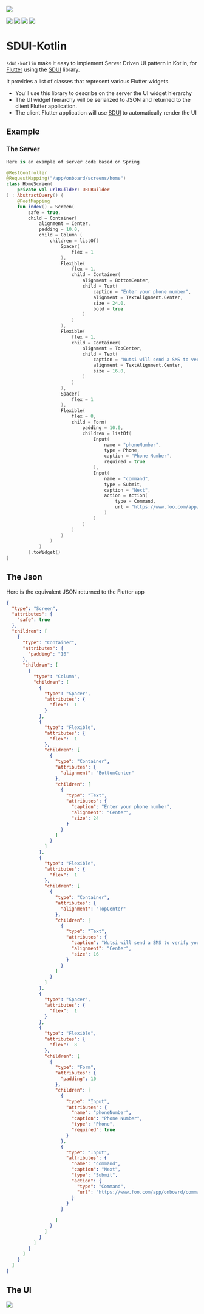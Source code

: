 [![](https://github.com/wutsi/wutsi-mono/actions/workflows/sdui-kotlin-master.yml/badge.svg)](https://github.com/wutsi/wutsi-mono/actions/workflows/sdui-kotlin-master.yml)

![](https://img.shields.io/github/v/tag/wutsi/sdui-kotlin)
![](https://img.shields.io/badge/licence-MIT-yellow.svg)
![](https://img.shields.io/badge/language-kotlin-blue.svg)
![](https://img.shields.io/badge/language-flutter-darkblue.svg)

# SDUI-Kotlin
`sdui-kotlin` make it easy to implement Server Driven UI pattern in Kotlin,
for [Flutter](https://flutter.dev/) using the [SDUI](https://pub.dev/packages/sdui) library.

It provides a list of classes that represent various Flutter widgets.
- You'll use this library to describe on the server the UI widget hierarchy
- The UI widget hierarchy will be serialized to JSON and returned to the client Flutter application.
- The client Flutter application will use [SDUI](https://pub.dev/packages/sdui) to automatically render the UI

## Example
### The Server
```kotlin
Here is an example of server code based on Spring

@RestController
@RequestMapping("/app/onboard/screens/home")
class HomeScreen(
    private val urlBuilder: URLBuilder
) : AbstractQuery() {
    @PostMapping
    fun index() = Screen(
        safe = true,
        child = Container(
            alignment = Center,
            padding = 10.0,
            child = Column (
                children = listOf(
                    Spacer(
                        flex = 1
                    ),
                    Flexible(
                        flex = 1,
                        child = Container(
                            alignment = BottomCenter,
                            child = Text(
                                caption = "Enter your phone number",
                                alignment = TextAlignment.Center,
                                size = 24.0,
                                bold = true
                            )
                        )
                    ),
                    Flexible(
                        flex = 1,
                        child = Container(
                            alignment = TopCenter,
                            child = Text(
                                caption = "Wutsi will send a SMS to verify your phone number",
                                alignment = TextAlignment.Center,
                                size = 16.0,
                            )
                        )
                    ),
                    Spacer(
                        flex = 1
                    ),
                    Flexible(
                        flex = 8,
                        child = Form(
                            padding = 10.0,
                            children = listOf(
                                Input(
                                    name = "phoneNumber",
                                    type = Phone,
                                    caption = "Phone Number",
                                    required = true
                                ),
                                Input(
                                    name = "command",
                                    type = Submit,
                                    caption = "Next",
                                    action = Action(
                                        type = Command,
                                        url = "https://www.foo.com/app/onboard/commands/send-sms-code")
                                    )
                                )
                            )
                        )
                    )
                )
            )
        ).toWidget()
}
```

## The Json
Here is the equivalent JSON returned to the Flutter app
```json
{
  "type": "Screen",
  "attributes": {
    "safe": true
  },
  "children": [
    {
      "type": "Container",
      "attributes": {
        "padding": "10"
      },
      "children": [
        {
          "type": "Column",
          "children": [
            {
              "type": "Spacer",
              "attributes": {
                "flex":  1
              }
            },
            {
              "type": "Flexible",
              "attributes": {
                "flex":  1
              },
              "children": [
                {
                  "type": "Container",
                  "attributes": {
                    "alignment": "BottomCenter"
                  },
                  "children": [
                    {
                      "type": "Text",
                      "attributes": {
                        "caption": "Enter your phone number",
                        "alignment": "Center",
                        "size": 24
                      }
                    }
                  ]
                }
              ]
            },
            {
              "type": "Flexible",
              "attributes": {
                "flex":  1
              },
              "children": [
                {
                  "type": "Container",
                  "attributes": {
                    "alignment": "TopCenter"
                  },
                  "children": [
                    {
                      "type": "Text",
                      "attributes": {
                        "caption": "Wutsi will send a SMS to verify your phone number",
                        "alignment": "Center",
                        "size": 16
                      }
                    }
                  ]
                }
              ]
            },
            {
              "type": "Spacer",
              "attributes": {
                "flex":  1
              }
            },
            {
              "type": "Flexible",
              "attributes": {
                "flex":  8
              },
              "children": [
                {
                  "type": "Form",
                  "attributes": {
                    "padding": 10
                  },
                  "children": [
                    {
                      "type": "Input",
                      "attributes": {
                        "name": "phoneNumber",
                        "caption": "Phone Number",
                        "type": "Phone",
                        "required": true
                      }
                    },
                    {
                      "type": "Input",
                      "attributes": {
                        "name": "command",
                        "caption": "Next",
                        "type": "Submit",
                        "action": {
                          "type": "Command",
                          "url": "https://www.foo.com/app/onboard/commands/send-sms-code"
                        }
                      }
                    }

                  ]
                }
              ]
            }
          ]
        }
      ]
    }
  ]
}
```

## The UI
![](doc/images/screenshot.png)
